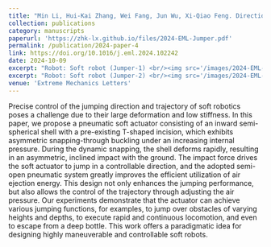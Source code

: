 ```yaml
---
title: "Min Li, Hui-Kai Zhang, Wei Fang, Jun Wu, Xi-Qiao Feng. Directional soft jumper by harnessing asymmetric snapping of a semi-open shell. Extreme Mechanics Letters 72:102242"
collection: publications
category: manuscripts
paperurl: 'https://zhk-lx.github.io/files/2024-EML-Jumper.pdf'
permalink: /publication/2024-paper-4
link: https://doi.org/10.1016/j.eml.2024.102242
date: 2024-10-09
excerpt: "Robot: Soft robot (Jumper-1) <br/><img src='/images/2024-EML-Jumper1.png'>"
excerpt: "Robot: Soft robot (Jumper-2) <br/><img src='/images/2024-EML-Jumper2.png'>"
venue: 'Extreme Mechanics Letters'
---
```


Precise control of the jumping direction and trajectory of soft robotics poses a challenge due to their large deformation and low stiffness. In this paper, we propose a pneumatic soft actuator consisting of an inward semi-spherical shell with a pre-existing T-shaped incision, which exhibits asymmetric snapping-through buckling under an increasing internal pressure. During the dynamic snapping, the shell deforms rapidly, resulting in an asymmetric, inclined impact with the ground. The impact force drives the soft actuator to jump in a controllable direction, and the adopted semi-open pneumatic system greatly improves the efficient utilization of air ejection energy. This design not only enhances the jumping performance, but also allows the control of the trajectory through adjusting the air pressure. Our experiments demonstrate that the actuator can achieve various jumping functions, for examples, to jump over obstacles of varying heights and depths, to execute rapid and continuous 
locomotion, and even to escape from a deep bottle. This work offers a paradigmatic idea for designing highly maneuverable and controllable soft robots.